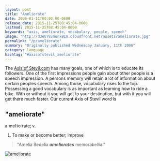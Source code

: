 ```yaml
---
layout: post
title: "Ameliorate"
date: 2006-01-11T00:00:00-0600
release_date: 2015-11-25T08:45:04-0600
lastmod: 2015-11-25T08:45:04-0600
keywords: "axis, ameliorate, vocabulary, people, speech"
image: "http://d3e878vmunx8cm.cloudfront.net/assets/ameliorate.jpg"
permalink: "/p/ameliorate"
summary: "Originally published Wednesday January, 11th 2006"
category: language
hashtag: "#axisofstevil_ameliorate"
---
```


[id_1]: http://d3e878vmunx8cm.cloudfront.net/assets/ameliorate.jpg "ameliorate"
The [Axis of Stevil.com](/ "Axis of Stevil.com") has many goals, one of which is to educate its followers. One of the first impressions people gain about other people is a speech impression. A persons memory will retain a lot of information about certain peoples speech. Among those, vocabulary rises to the top. Possessing a good vocabulary is as important as learning how to ride a bike. With or without it you will get to your destination, but with it you will get there much faster. Our current Axis of Stevil word is

## "ameliorate" ##

a·mel·io·rate; v.

1. To make or become better; improve
 
> "Amelia Bedelia ***ameliorates*** memorabellia."

![ameliorate][id_1]
